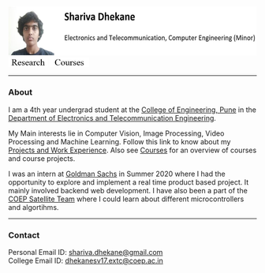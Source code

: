 
<img src=me.JPG height="100"/> [<img src = button_without_border/research.JPG width="80">](/research.md)
[<img src = button_without_border/courses.JPG width="80">](/courses.md)

___
### About
I am a 4th year undergrad student at the [College of Engineering, Pune](https://www.coep.org.in/) in the [Department of Electronics and Telecommunication Engineering](https://www.coep.org.in/departments/entc).

My Main interests lie in Computer Vision, Image Processing, Video Processing and Machine Learning. Follow this link to know about my [Projects and Work Experience](/). Also see [Courses](/courses.md) for an overview of courses and course projects.

I was an intern at [Goldman Sachs]() in Summer 2020 where I had the opportunity to explore and implement a real time product based project. It mainly involved backend web development. I have also been a part of the [COEP Satellite Team]() where I could learn about different microcontrollers and algortihms.
___
### Contact
Personal Email ID: shariva.dhekane@gmail.com <br>
College Email ID: dhekanesv17.extc@coep.ac.in
